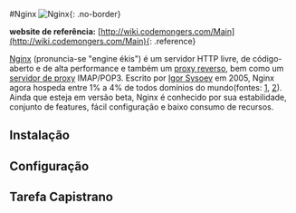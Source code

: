 #Nginx
![Nginx](/images/nginx-header.jpg){: .no-border}

**website de referência:** [http://wiki.codemongers.com/Main](http://wiki.codemongers.com/Main){: .reference}


[Nginx](http://wiki.codemongers.com/Main) (pronuncia-se "engine ékis") é um servidor HTTP livre, de código-aberto e de alta performance e também um [proxy reverso](http://en.wikipedia.org/wiki/Reverse_proxy), bem como um [servidor de proxy](http://en.wikipedia.org/wiki/Proxy_server) IMAP/POP3. Escrito por [Igor Sysoev](http://sysoev.ru/en/) em 2005, Nginx agora hospeda entre 1% a 4% de todos domínios do mundo(fontes: [1](http://googleonlinesecurity.blogspot.com/2007/06/web-server-software-and-malware.html), [2](http://survey.netcraft.com/Reports/200806/)). Ainda que esteja em versão beta, Nginx é conhecido por sua estabilidade, conjunto de features, fácil configuração e baixo consumo de recursos.


## Instalação


## Configuração


## Tarefa Capistrano
